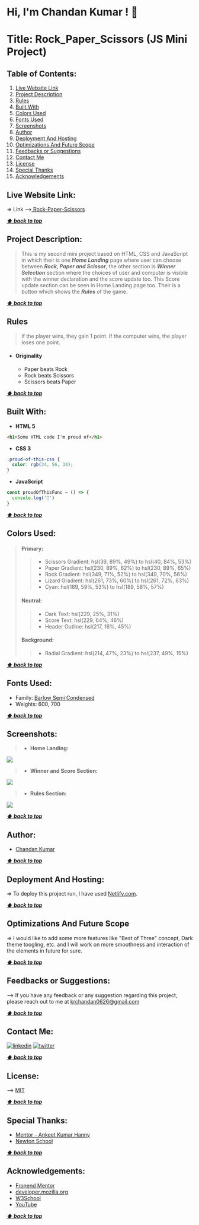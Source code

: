 # Hi, I'm Chandan Kumar ! 👋

  
# **Title: Rock_Paper_Scissors (JS Mini Project)**

## **Table of Contents:**

1. [Live Website Link](#live-website-link)
2. [Project Description](#project-description)
3. [Rules](#rules)
4. [Built With](#built-with)
5. [Colors Used](#colors-used)
6. [Fonts Used](#fonts-used)
7. [Screenshots](#screenshots)
8. [Author](#author)
9. [Deployment And Hosting](#deployment-and-hosting)
10. [Optimizations And Future Scope](#optimizations-and-future-scope)
11. [Feedbacks or Suggestions](#feedbacks-or-suggestions)
12. [Contact Me](#contact-me)
13. [License](#license)
14. [Special Thanks](#special-thanks)
15. [Acknowledgements](#acknowledgements)

## **Live Website Link:**
=> Link -->[ Rock-Paper-Scissors](https://rock-paper-scissors-by-chandan.netlify.app/)

***[⬆ back to top](#table-of-contents)***

## **Project Description:**
> This is my second mini project based on HTML, CSS and JavaScript in which their is one ***Home Landing*** page where user can choose between ***Rock, Paper and Scissor***, the other section is ***Winner Selection*** section where the choices of user and computer is visible with the winner declaration and the score update too. This Score update section can be seen in Home Landing page too. Their is a button which shows the ***Rules*** of the game. 

***[⬆ back to top](#table-of-contents)***

## **Rules**
>If the player wins, they gain 1 point. If the computer wins, the player loses one point.

- #### Originality

  - Paper beats Rock
  - Rock beats Scissors
  - Scissors beats Paper

***[⬆ back to top](#table-of-contents)***
  
## **Built With:**

- **HTML 5**
```html
<h1>Some HTML code I'm proud of</h1>
```

- **CSS 3**
```css
.proud-of-this-css {
  color: rgb(34, 56, 34);
}
```

- **JavaScript**
```js
const proudOfThisFunc = () => {
  console.log('🎉')
}
```

***[⬆ back to top](#table-of-contents)***

## **Colors Used:**
> #### Primary:
>
>> - Scissors Gradient: hsl(39, 89%, 49%) to hsl(40, 84%, 53%)
>> - Paper Gradient: hsl(230, 89%, 62%) to hsl(230, 89%, 65%)
>> - Rock Gradient: hsl(349, 71%, 52%) to hsl(349, 70%, 56%)
>> - Lizard Gradient: hsl(261, 73%, 60%) to hsl(261, 72%, 63%)
>> - Cyan: hsl(189, 59%, 53%) to hsl(189, 58%, 57%)
>
> #### Neutral:
>
>> - Dark Text: hsl(229, 25%, 31%)
>> - Score Text: hsl(229, 64%, 46%)
>> - Header Outline: hsl(217, 16%, 45%)
>
> #### Background:
>
>> - Radial Gradient: hsl(214, 47%, 23%) to hsl(237, 49%, 15%)

***[⬆ back to top](#table-of-contents)***


## **Fonts Used:**
- Family: [Barlow Semi Condensed](https://fonts.google.com/specimen/Barlow+Semi+Condensed)
- Weights: 600, 700

***[⬆ back to top](#table-of-contents)***

## **Screenshots:**

> - **Home Landing:**

![](./Screenshots/HomeLanding.png)

> - **Winner and Score Section:**

![](./Screenshots/score.png)

> - **Rules Section:**

![](./Screenshots/Rules.png)

***[⬆ back to top](#table-of-contents)***
  
## **Author:**

- [Chandan Kumar](https://github.com/IronMan2606)

***[⬆ back to top](#table-of-contents)***

  
## **Deployment And Hosting:**

=> To deploy this project run, I have used [Netlify.com](https://www.netlify.com/).

***[⬆ back to top](#table-of-contents)***

  
## **Optimizations And Future Scope**

=> I would like to add some more features like "Best of Three" concept, Dark theme toogling, etc. and I will work on more smoothness and interaction of the elements in future for sure.

***[⬆ back to top](#table-of-contents)***
  
## **Feedbacks or Suggestions:**

--> If you have any feedback or any suggestion regarding this project, please reach out to me at krchandan0626@gmail.com

***[⬆ back to top](#table-of-contents)***

  
## **Contact Me:**
[![linkedin](https://img.shields.io/badge/linkedin-0A66C2?style=for-the-badge&logo=linkedin&logoColor=white)](https://www.linkedin.com/in/chandan-kumar-794a42133/)
[![twitter](https://img.shields.io/badge/twitter-1DA1F2?style=for-the-badge&logo=twitter&logoColor=white)](https://twitter.com/Chandan_2606)

***[⬆ back to top](#table-of-contents)***

  
## **License:**

--> [MIT](https://choosealicense.com/licenses/mit/)

***[⬆ back to top](#table-of-contents)***

## **Special Thanks:**
- [Mentor - Ankeet Kumar Hanny](https://www.linkedin.com/in/ankeethanny007/)
- [Newton School](https://www.newtonschool.co/)

***[⬆ back to top](#table-of-contents)***

## **Acknowledgements:**
- [Fronend Mentor](https://www.frontendmentor.io/)
- [developer.mozilla.org](https://developer.mozilla.org/en-US/docs/Web/CSS)
- [W3School](https://www.w3schools.com/)
- [YouTube](https://www.youtube.com/)

***[⬆ back to top](#table-of-contents)***
  
